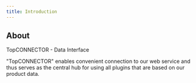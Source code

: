 ```yaml
---
title: Introduction
---
```

## About
TopCONNECTOR - Data Interface

"TopCONNECTOR" enables convenient connection to our web service and thus serves as the central hub for using all plugins that are based on our product data.

